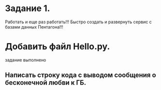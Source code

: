 # Задание 1. 
Работать и еще раз работать!!! Быстро создать и развернуть сервис с базами данных Пентагона!!!
# Добавить файл Hello.py.
задание выполнено
## Написать строку кода с выводом сообщения о бесконечной любви к ГБ.
